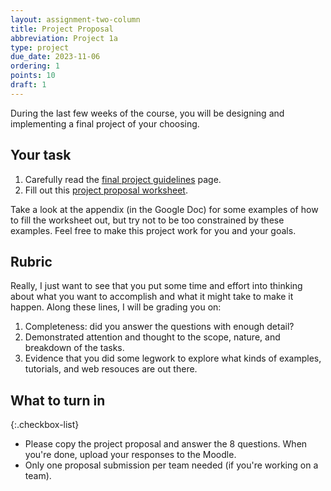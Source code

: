 ```yaml
---
layout: assignment-two-column
title: Project Proposal
abbreviation: Project 1a
type: project
due_date: 2023-11-06
ordering: 1
points: 10
draft: 1
---
```


During the last few weeks of the course, you will be designing and implementing a final project of your choosing.

## Your task
1. Carefully read the [final project guidelines](../final-project) page.
2. Fill out this <a href="https://docs.google.com/document/d/172O_OF31KVvIrBHsAHEk7XTl76q6ilByHpoQ6amogYc/edit?usp=sharing" target="_blank">project proposal worksheet</a>. 


Take a look at the appendix (in the Google Doc) for some examples of how to fill the worksheet out, but try not to be too constrained by these examples. Feel free to make this project work for you and your goals.


## Rubric
Really, I just want to see that you put some time and effort into thinking about what you want to accomplish and what it might take to make it happen. Along these lines, I will be grading you on:

1. Completeness: did you answer the questions with enough detail?
2. Demonstrated attention and thought to the scope, nature, and breakdown of the tasks.
3. Evidence that you did some legwork to explore what kinds of examples, tutorials, and web resouces are out there.

## What to turn in
{:.checkbox-list}
* Please copy the project proposal and answer the 8 questions. When you're done, upload your responses to the Moodle.
* Only one proposal submission per team needed (if you're working on a team).